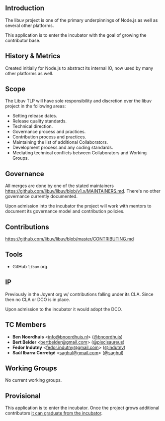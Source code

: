 ## Introduction

The libuv project is one of the primary underpinnings of Node.js
as well as several other platforms.

This application is to enter the incubator with the goal of
growing the contributor base.

## History & Metrics

Created initially for Node.js to abstract its internal IO,
now used by many other platforms as well.

## Scope

The Libuv TLP will have sole responsibility and discretion over the libuv
project in the following areas:

* Setting release dates.
* Release quality standards.
* Technical direction.
* Governance process and practices.
* Contribution process and practices.
* Maintaining the list of additional Collaborators.
* Development process and any coding standards.
* Mediating technical conflicts between Collaborators and Working Groups.

## Governance

All merges are done by one of the stated maintainers
https://github.com/libuv/libuv/blob/v1.x/MAINTAINERS.md.
There's no other governance currently documented.

Upon admission into the incubator the project will work
with mentors to document its governance model and contribution
policies.

## Contributions

https://github.com/libuv/libuv/blob/master/CONTRIBUTING.md

## Tools

* GitHub `libuv` org.

## IP

Previously in the Joyent org w/ contributions falling under its CLA. Since then no CLA or
DCO is in place.

Upon admission to the incubator it would adopt the DCO.

## TC Members

* **Ben Noordhuis** &lt;info@bnoordhuis.nl&gt; ([@bnoordhuis](https://github.com/bnoordhuis))
* **Bert Belder** &lt;bertbelder@gmail.com&gt; ([@piscisaureus](https://github.com/piscisaureus))
* **Fedor Indutny** &lt;fedor.indutny@gmail.com&gt; ([@indutny](https://github.com/indutny))
* **Saúl Ibarra Corretgé** &lt;saghul@gmail.com&gt; ([@saghul](https://github.com/saghul))

## Working Groups

No current working groups.

## Provisional

This application is to enter the incubator. Once the project grows additional contributors [it can
graduate from the incubator](https://github.com/nodejs/TSC/blob/master/Project-Lifecycle.md#incubation).
